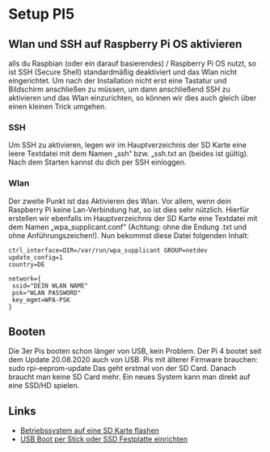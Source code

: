 # Setup PI5

## Wlan und SSH auf Raspberry Pi OS aktivieren
alls du Raspbian (oder ein darauf basierendes) / Raspberry Pi OS nutzt, so ist SSH (Secure Shell) standardmäßig deaktiviert und das Wlan nicht eingerichtet. Um nach der Installation nicht erst eine Tastatur und Bildschirm anschließen zu müssen, um dann anschließend SSH zu aktivieren und das Wlan einzurichten, so können wir dies auch gleich über einen kleinen Trick umgehen.

### SSH
Um SSH zu aktivieren, legen wir im Hauptverzeichnis der SD Karte eine leere Textdatei mit dem Namen „ssh“ bzw. „ssh.txt an (beides ist gültig). Nach dem Starten kannst du dich per SSH einloggen.

### Wlan
Der zweite Punkt ist das Aktivieren des Wlan. Vor allem, wenn dein Raspberry Pi keine Lan-Verbindung hat, so ist dies sehr nützlich. Hierfür erstellen wir ebenfalls im Hauptverzeichnis der SD Karte eine Textdatei mit dem Namen „wpa_supplicant.conf“ (Achtung: ohne die Endung .txt und ohne Anführungszeichen!). Nun bekommst diese Datei folgenden Inhalt:
```
ctrl_interface=DIR=/var/run/wpa_supplicant GROUP=netdev
update_config=1
country=DE

network={
 ssid="DEIN WLAN NAME"
 psk="WLAN PASSWORD"
 key_mgmt=WPA-PSK
}
```

## Booten
Die 3er Pis booten schon länger von USB, kein Problem.
Der Pi 4 bootet seit dem Update 20.08.2020 auch von USB.
Pis mit älterer Firmware brauchen:
sudo rpi-eeprom-update
Das geht erstmal von der SD Card.
Danach braucht man keine SD Card mehr.
Ein neues System kann man direkt auf eine SSD/HD spielen.

## Links
+ [Betriebssystem auf eine SD Karte flashen](https://tutorials-raspberrypi.de/rapbian-betriebssystem-raspberry-pi-image-sd-karte-flashen-windows-mac-linux/)
+ [USB Boot per Stick oder SSD Festplatte einrichten](https://tutorials-raspberrypi.de/raspberry-pi-usb-boot-per-stick-ssd-einrichten/)

